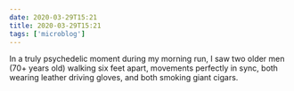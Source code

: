 ```yaml
---
date: 2020-03-29T15:21
title: 2020-03-29T15:21
tags: ['microblog']
---
```


In a truly psychedelic moment during my morning run, I saw two older men (70+ years old) walking six feet apart, movements perfectly in sync, both wearing leather driving gloves, and both smoking giant cigars.
